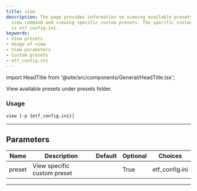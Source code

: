```yaml
---
title: view
description: The page provides information on viewing available presets, using the
  view command and viewing specific custom presets. The specific custom preset example
  is etf_config.ini.
keywords:
- View presets
- Usage of view
- View parameters
- Custom presets
- etf_config.ini
---
```


import HeadTitle from '@site/src/components/General/HeadTitle.tsx';

<HeadTitle title="etf/screener/view - Reference | OpenBB Terminal Docs" />

View available presets under presets folder.

### Usage

```python
view [-p {etf_config.ini}]
```

---

## Parameters

| Name | Description | Default | Optional | Choices |
| ---- | ----------- | ------- | -------- | ------- |
| preset | View specific custom preset |  | True | etf_config.ini |

---
